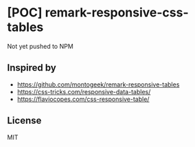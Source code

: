 # [POC] remark-responsive-css-tables

Not yet pushed to NPM

## Inspired by

- https://github.com/montogeek/remark-responsive-tables
- https://css-tricks.com/responsive-data-tables/
- https://flaviocopes.com/css-responsive-table/

## License

MIT

